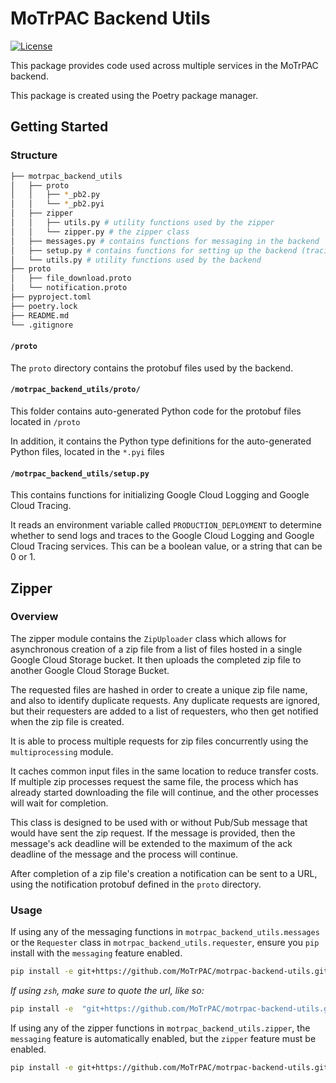 # MoTrPAC Backend Utils

[![License](https://img.shields.io/badge/License-Apache_2.0-blue.svg)](https://opensource.org/licenses/Apache-2.0)

This package provides code used across multiple services in the MoTrPAC backend.

This package is created using the Poetry package manager.

## Getting Started

### Structure

```bash
├── motrpac_backend_utils
│   ├── proto
│   │   ├── *_pb2.py
│   │   └── *_pb2.pyi
│   ├── zipper
│   │   ├── utils.py # utility functions used by the zipper
│   │   └── zipper.py # the zipper class
│   ├── messages.py # contains functions for messaging in the backend
│   ├── setup.py # contains functions for setting up the backend (tracing and logging)
│   └── utils.py # utility functions used by the backend
├── proto
│   ├── file_download.proto
│   └── notification.proto
├── pyproject.toml
├── poetry.lock
├── README.md
└── .gitignore
```

#### `/proto`

The `proto` directory contains the protobuf files used by the backend.

#### `/motrpac_backend_utils/proto/`

This folder contains auto-generated Python code for the protobuf files located in `/proto`

In addition, it contains the Python type definitions for the auto-generated Python files, located in the `*.pyi` files

#### `/motrpac_backend_utils/setup.py`

This contains functions for initializing Google Cloud Logging and Google Cloud Tracing.

It reads an environment variable called `PRODUCTION_DEPLOYMENT` to determine whether to send logs and traces to the
Google Cloud Logging and Google Cloud Tracing services. This can be a boolean value, or a string that can be 0 or 1.

## Zipper

### Overview

The zipper module contains the `ZipUploader` class which allows for asynchronous creation of a zip file from a list of
files hosted in a single Google Cloud Storage bucket. It then uploads the completed zip file to another Google Cloud
Storage Bucket.

The requested files are hashed in order to create a unique zip file name, and also to identify duplicate requests. Any
duplicate requests are ignored, but their requesters are added to a list of requesters, who then get notified when the
zip file is created.

It is able to process multiple requests for zip files concurrently using the `multiprocessing` module.

It caches common input files in the same location to reduce transfer costs. If multiple zip processes request the same
file, the process which has already started downloading the file will continue, and the other processes will wait for
completion.

This class is designed to be used with or without Pub/Sub message that would have sent the zip request. If the message
is provided, then the message's ack deadline will be extended to the maximum of the ack deadline of the message and the
process will continue.

After completion of a zip file's creation a notification can be sent to a URL, using the notification protobuf defined
in the `proto` directory.

### Usage

If using any of the messaging functions in `motrpac_backend_utils.messages` or the `Requester` class
in `motrpac_backend_utils.requester`, ensure you `pip` install with the `messaging` feature enabled.

```bash
pip install -e git+https://github.com/MoTrPAC/motrpac-backend-utils.git#egg=motrpac_backend_utils[messaging]
```

*If using `zsh`, make sure to quote the url, like so:*

```bash
pip install -e  "git+https://github.com/MoTrPAC/motrpac-backend-utils.git#egg=motrpac_backend_utils[messaging]"
```

If using any of the zipper functions in `motrpac_backend_utils.zipper`, the `messaging` feature is automatically
enabled, but the `zipper` feature must be enabled.


```bash
pip install -e git+https://github.com/MoTrPAC/motrpac-backend-utils.git#egg=motrpac_backend_utils[zipper]
```
